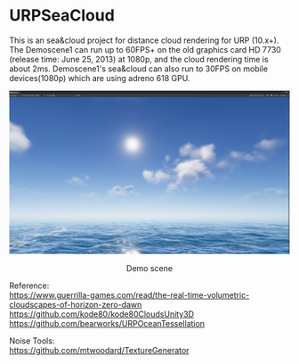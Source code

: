 # URPSeaCloud

This is an sea&cloud project for distance cloud rendering for URP (10.x+). The Demoscene1 can run up to 60FPS+ on the old graphics card HD 7730 (release time: June 25, 2013) at 1080p, and the cloud rendering time is about 2ms. Demoscene1's sea&cloud can also run to 30FPS on mobile devices(1080p) which are using adreno 618 GPU.

![](./Image/URPSeaCloud.png)
<p align="center">Demo scene</p>

Reference:  
https://www.guerrilla-games.com/read/the-real-time-volumetric-cloudscapes-of-horizon-zero-dawn
https://github.com/kode80/kode80CloudsUnity3D  
https://github.com/bearworks/URPOceanTessellation

Noise Tools:  
https://github.com/mtwoodard/TextureGenerator

